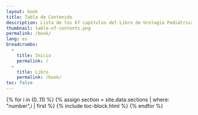 ```yaml
---
layout: book
title: Tabla de Contenido
description: Lista de los 67 capítulos del Libro de Urología Pediátrica.
thumbnail: table-of-contents.png
permalink: /book/
lang: es
breadcrumbs:
  - 
    title: Inicio
    permalink: /
  - 
    title: Libro
    permalink: /book/
toc: false
---
```


<div id="toc" markdown="1">

{% for i in (0..11) %}
  {% assign section = site.data.sections | where: "number",i | first %}
  {% include toc-block.html %}
{% endfor %}

</div>